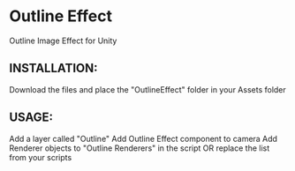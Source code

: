 Outline Effect
======================
Outline Image Effect for Unity

INSTALLATION:
------------
Download the files and place the "OutlineEffect" folder in your Assets folder

USAGE:
------------
Add a layer called "Outline"
Add Outline Effect component to camera
Add Renderer objects to "Outline Renderers" in the script OR replace the list from your scripts

